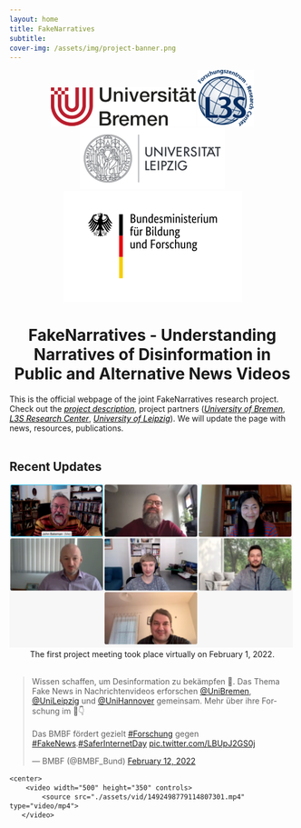 ```yaml
---
layout: home
title: FakeNarratives
subtitle: 
cover-img: /assets/img/project-banner.png
---
```


<center> <a href="https://www.uni-bremen.de/fb-10">
<img src="./assets/img/logo-bremen.png"></a>
<a href="https://www.tib.eu/en/research-development/visual-analytics">
<img src="./assets/img/logo-l3s.png"></a>
<a href="https://ch.uni-leipzig.de">
<img src="./assets/img/logo-leipzig.png">
</a> 
</center>

<center><a href="https://www.bmbf.de/bmbf/de/home/home_node.html"> <img src="./assets/img/BMBF_logo.png"></a></center>
<center><h1>FakeNarratives - Understanding Narratives of Disinformation in Public and Alternative News Videos</h1></center>
This is the official webpage of the joint FakeNarratives research project. Check out the <a href="https://fakenarratives.github.io/about/" style="color:black"><i>project description</i></a>, project partners (<a href="https://fakenarratives.github.io/bre" style="color:black"><i>University of Bremen</i></a>, <a href="https://fakenarratives.github.io/l3s" style="color:black"><i>L3S Research Center</i></a>, <a href="https://fakenarratives.github.io/lpz" style="color:black"><i>University of Leipzig</i></a>). We will update the page with news, resources, publications.


<br>
<br>

<h2>Recent Updates </h2>

<div>
	<img class="center" src="./assets/img/kickoff.png" width="500">
	<center>
	The first project meeting took place virtually on February 1, 2022.
	</center>
</div>

<br>

<div class="center">
	<blockquote class="twitter-tweet" data-theme="dark"><p lang="de" dir="ltr">Wissen schaffen, um Desinformation zu bekämpfen 💪. Das Thema Fake News in Nachrichtenvideos erforschen <a href="https://twitter.com/UniBremen?ref_src=twsrc%5Etfw">@UniBremen</a>, <a href="https://twitter.com/UniLeipzig?ref_src=twsrc%5Etfw">@UniLeipzig</a> und <a href="https://twitter.com/UniHannover?ref_src=twsrc%5Etfw">@UniHannover</a> gemeinsam. Mehr über ihre Forschung im 🎥👇<br><br>Das BMBF fördert gezielt <a href="https://twitter.com/hashtag/Forschung?src=hash&amp;ref_src=twsrc%5Etfw">#Forschung</a> gegen <a href="https://twitter.com/hashtag/FakeNews?src=hash&amp;ref_src=twsrc%5Etfw">#FakeNews</a>.<a href="https://twitter.com/hashtag/SaferInternetDay?src=hash&amp;ref_src=twsrc%5Etfw">#SaferInternetDay</a> <a href="https://t.co/LBUpJ2GS0j">pic.twitter.com/LBUpJ2GS0j</a></p>&mdash; BMBF (@BMBF_Bund) <a href="https://twitter.com/BMBF_Bund/status/1492498779114807301?ref_src=twsrc%5Etfw">February 12, 2022</a></blockquote> <script async src="https://platform.twitter.com/widgets.js" charset="utf-8"></script>

	<center>
		<video width="500" height="350" controls>
	  		<source src="./assets/vid/1492498779114807301.mp4" type="video/mp4">
	   </video>
   </center>
</div>